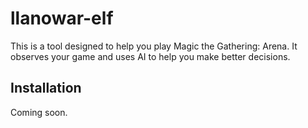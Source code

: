 # llanowar-elf

This is a tool designed to help you play Magic the Gathering: Arena. It observes your game and uses AI to help you make better decisions.

## Installation
Coming soon.
